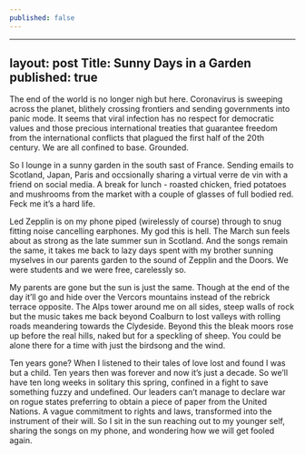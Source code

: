 ```yaml
---
published: false
---
```

---
layout: post
Title: Sunny Days in a Garden
published: true
---

The end of the world is no longer nigh but here. Coronavirus is sweeping across the planet, blithely crossing frontiers and sending governments into panic mode. It seems that viral infection has no respect for democratic values and those precious international treaties that guarantee freedom from the international  conflicts that plagued the first half of the 20th century. We are all confined to base. Grounded.

So I lounge  in a sunny garden in the south sast of France. Sending emails to Scotland, Japan, Paris and occsionally sharing a virtual verre de vin with a friend on social media. A break for lunch - roasted chicken, fried potatoes and mushrooms from the market with a couple of glasses of full bodied red. Feck me it’s a hard life.

Led Zepplin is on my phone piped (wirelessly of course) through to snug fitting noise cancelling earphones. My god this is hell. The March sun feels about as strong as the late summer sun in Scotland. And the songs remain the same, it takes me back to lazy days spent with my brother  sunning myselves in our parents garden to the sound of  Zepplin and the Doors.  We were students and we were free, carelessly so.

My parents are gone but the sun is just the same. Though at the end of the day it’ll go and hide over the Vercors mountains instead of the  rebrick terrace opposite. The Alps tower around me on all sides, steep walls of rock but the music takes me back beyond Coalburn  to lost valleys with rolling roads  meandering  towards the Clydeside. Beyond this the bleak moors rose up before the real hills, naked but for a speckling of sheep. You could be alone there for a time with just the birdsong and the wind. 

Ten years gone? When I listened to their tales of love lost and found I was but a child. Ten years then was forever and now it’s just a decade. So we’ll have ten long weeks in solitary this spring, confined in a fight to save something fuzzy and undefined. Our leaders can’t manage to declare war on rogue states preferring to obtain a piece of paper  from the United Nations. A vague commitment to rights and laws,  transformed into the instrument of their will. So I sit in the sun reaching out to my younger self, sharing the songs on my phone, and wondering how we will get fooled again.
